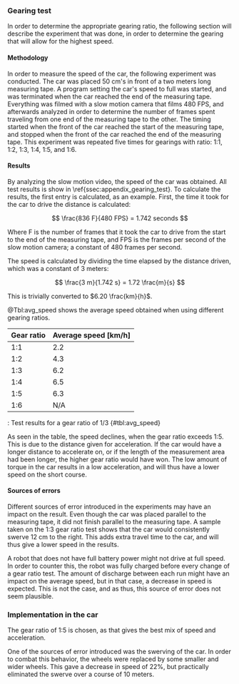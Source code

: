 ### Gearing test
In order to determine the appropriate gearing ratio, the following section will describe the experiment that was done, in order to determine the gearing that will allow for the highest speed.

#### Methodology
In order to measure the speed of the car, the following experiment was conducted.
The car was placed 50 cm's in front of a two meters long measuring tape. A program setting the car's speed to full was started, and was terminated when the car reached the end of the measuring tape.
Everything was filmed with a slow motion camera that films 480 FPS, and afterwards analyzed in order to determine the number of frames spent traveling from one end of the measuring tape to the other.
The timing started when the front of the car reached the start of the measuring tape, and stopped when the front of the car reached the end of the measuring tape.
This experiment was repeated five times for gearings with ratio: 1:1, 1:2, 1:3, 1:4, 1:5, and 1:6.

#### Results
By analyzing the slow motion video, the speed of the car was obtained. All test results is show in \ref{ssec:appendix_gearing_test}.
To calculate the results, the first entry is calculated, as an example.
First, the time it took for the car to drive the distance is calculated:

$$ \frac{836 F}{480 FPS} = 1.742 seconds $$

Where F is the number of frames that it took the car to drive from the start to the end of the measuring tape, and FPS is the frames per second of the slow motion camera; a constant of 480 frames per second.

The speed is calculated by dividing the time elapsed by the distance driven, which was a constant of 3 meters:

$$ \frac{3 m}{1.742 s} = 1.72 \frac{m}{s} $$

This is trivially converted to $6.20 \frac{km}{h}$.

@Tbl:avg_speed shows the average speed obtained when using different gearing ratios.

| Gear ratio | Average speed [km/h] |
| ---------- | -------------------------------- |
| 1:1        | 2.2                              |
| 1:2        | 4.3                              |
| 1:3        | 6.2                              |
| 1:4        | 6.5                              |
| 1:5        | 6.3                              |
| 1:6        | N/A                              |

: Test results for a gear ratio of 1/3 {#tbl:avg_speed}

As seen in the table, the speed declines, when the gear ratio exceeds 1:5.
This is due to the distance given for acceleration.
If the car would have a longer distance to accelerate on, or if the length of the measurement area had been longer, the higher gear ratio would have won.
The low amount of torque in the car results in a low acceleration, and will thus have a lower speed on the short course.

#### Sources of errors
Different sources of error introduced in the experiments may have an impact on the result.
Even though the car was placed parallel to the measuring tape, it did not finish parallel to the measuring tape.
A sample taken on the 1:3 gear ratio test shows that the car would consistently swerve 12 cm to the right.
This adds extra travel time to the car, and will thus give a lower speed in the results.

A robot that does not have full battery power might not drive at full speed.
In order to counter this, the robot was fully charged before every change of a gear ratio test.
The amount of discharge between each run might have an impact on the average speed, but in that case, a decrease in speed is expected.
This is not the case, and as thus, this source of error does not seem plausible.

### Implementation in the car
The gear ratio of 1:5 is chosen, as that gives the best mix of speed and acceleration.

One of the sources of error introduced was the swerving of the car.
In order to combat this behavior, the wheels were replaced by some smaller and wider wheels.
This gave a decrease in speed of 22%, but practically eliminated the swerve over a course of 10 meters.